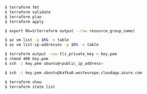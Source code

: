 ```bash
$ terraform fmt
$ terraform validate
$ terraform plan
$ terraform apply
```

```bash
$ export RG=$(terraform output --raw resource_group_name)
```

```bash
$ az vm list -g $RG -o table
$ az vm list-ip-addresses -g $RG -o table
```

```bash
$ terraform output -raw tls_private_key > key.pem
$ chmod 400 key.pem
$ ssh -i key.pem ubuntu@<public_ip_address>
```

```bash
$ ssh -i key.pem ubuntu@kafka0.westeurope.cloudapp.azure.com
```

```bash
$ terraform show
$ terraform state list
```

